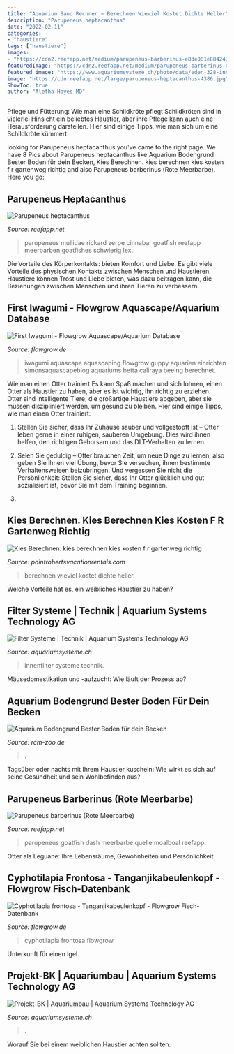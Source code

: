 ```yaml
---
title: "Aquarium Sand Rechner ~ Berechnen Wieviel Kostet Dichte Heller"
description: "Parupeneus heptacanthus"
date: "2022-02-11"
categories:
- "haustiere"
tags: ["haustiere"]
images:
- "https://cdn2.reefapp.net/medium/parupeneus-barberinus-e83e081e8842436c819afb0ae1d5730b.jpg"
featuredImage: "https://cdn2.reefapp.net/medium/parupeneus-barberinus-e83e081e8842436c819afb0ae1d5730b.jpg"
featured_image: "https://www.aquariumsysteme.ch/photo/data/eden-328-innenfilter-filter-systeme-technik-868-1717-4.jpg?ts=1611144055"
image: "https://cdn.reefapp.net/large/parupeneus-heptacanthus-4386.jpg"
ShowToc: true
author: "Aletha Hayes MD"
---
```



Pflege und Fütterung: Wie man eine Schildkröte pflegt
Schildkröten sind in vielerlei Hinsicht ein beliebtes Haustier, aber ihre Pflege kann auch eine Herausforderung darstellen. Hier sind einige Tipps, wie man sich um eine Schildkröte kümmert.

	

		
looking for Parupeneus heptacanthus you've came to the right page. We have 8 Pics about Parupeneus heptacanthus like Aquarium Bodengrund Bester Boden für dein Becken, Kies Berechnen. kies berechnen kies kosten f r gartenweg richtig and also Parupeneus barberinus (Rote Meerbarbe). Here you go:
		
    
## Parupeneus Heptacanthus

<img loading=lazy src="https://cdn.reefapp.net/large/parupeneus-heptacanthus-4386.jpg" onerror="this.onerror=null;this.src='https://tse3.mm.bing.net/th?id=OIP.BBbmbP28AsBKuhA9k5om7QHaE8&amp;pid=15.1';" alt="Parupeneus heptacanthus">

_Source: reefapp.net_

>parupeneus mullidae rickard zerpe cinnabar goatfish reefapp meerbarben goatfishes schwierig lex. 

	

Die Vorteile des Körperkontakts: bieten Komfort und Liebe.
Es gibt viele Vorteile des physischen Kontakts zwischen Menschen und Haustieren. Haustiere können Trost und Liebe bieten, was dazu beitragen kann, die Beziehungen zwischen Menschen und ihren Tieren zu verbessern.

    
## First Iwagumi - Flowgrow Aquascape/Aquarium Database

<img loading=lazy src="http://www.flowgrow.de/db/images/tanks/detail/first-iwagumi-5154f04b97524.jpg" onerror="this.onerror=null;this.src='https://tse4.mm.bing.net/th?id=OIP.AK3CZuXL9qSwbZu3EZPhfQHaFj&amp;pid=15.1';" alt="First Iwagumi - Flowgrow Aquascape/Aquarium Database">

_Source: flowgrow.de_

>iwagumi aquascape aquascaping flowgrow guppy aquarien einrichten simonsaquascapeblog aquariums betta caliraya beeing berechnet. 

	

Wie man einen Otter trainiert
Es kann Spaß machen und sich lohnen, einen Otter als Haustier zu haben, aber es ist wichtig, ihn richtig zu erziehen. Otter sind intelligente Tiere, die großartige Haustiere abgeben, aber sie müssen diszipliniert werden, um gesund zu bleiben. Hier sind einige Tipps, wie man einen Otter trainiert:
1. Stellen Sie sicher, dass Ihr Zuhause sauber und vollgestopft ist – Otter leben gerne in einer ruhigen, sauberen Umgebung. Dies wird ihnen helfen, den richtigen Gehorsam und das DLT-Verhalten zu lernen.

2. Seien Sie geduldig – Otter brauchen Zeit, um neue Dinge zu lernen, also geben Sie ihnen viel Übung, bevor Sie versuchen, ihnen bestimmte Verhaltensweisen beizubringen. Und vergessen Sie nicht die Persönlichkeit: Stellen Sie sicher, dass Ihr Otter glücklich und gut sozialisiert ist, bevor Sie mit dem Training beginnen.

3.

    
## Kies Berechnen. Kies Berechnen Kies Kosten F R Gartenweg Richtig

<img loading=lazy src="http://www.natursteinwelten24.de/WebRoot/Store3/Shops/es399245/56E1/799F/971B/AFDA/2FE4/50ED/8964/7641/Heller_Kies_8-16mm_23.03.2016.JPG" onerror="this.onerror=null;this.src='https://tse4.mm.bing.net/th?id=OIP.d-jqIiralQIXT9bh-ZmiZgHaE8&amp;pid=15.1';" alt="Kies Berechnen. kies berechnen kies kosten f r gartenweg richtig">

_Source: pointrobertsvacationrentals.com_

>berechnen wieviel kostet dichte heller. 

	

Welche Vorteile hat es, ein weibliches Haustier zu haben?

    
## Filter Systeme | Technik | Aquarium Systems Technology AG

<img loading=lazy src="https://www.aquariumsysteme.ch/photo/data/eden-328-innenfilter-filter-systeme-technik-868-1717-4.jpg?ts=1611144055" onerror="this.onerror=null;this.src='https://tse2.mm.bing.net/th?id=OIP.ez-dvGg8OD7ZjngXn5aKQQAAAA&amp;pid=15.1';" alt="Filter Systeme | Technik | Aquarium Systems Technology AG">

_Source: aquariumsysteme.ch_

>innenfilter systeme technik. 

	

Mäusedomestikation und -aufzucht: Wie läuft der Prozess ab?

    
## Aquarium Bodengrund Bester Boden Für Dein Becken

<img loading=lazy src="https://rcm-zoo.de/wp-content/uploads/2021/07/Aquarium-Bodengrund-768x768.jpg" onerror="this.onerror=null;this.src='https://tse2.mm.bing.net/th?id=OIP.mhh6yQdW5hgOLbq_KNfcogHaHa&amp;pid=15.1';" alt="Aquarium Bodengrund Bester Boden für dein Becken">

_Source: rcm-zoo.de_

>. 

	

Tagsüber oder nachts mit Ihrem Haustier kuscheln: Wie wirkt es sich auf seine Gesundheit und sein Wohlbefinden aus?

    
## Parupeneus Barberinus (Rote Meerbarbe)

<img loading=lazy src="https://cdn2.reefapp.net/medium/parupeneus-barberinus-e83e081e8842436c819afb0ae1d5730b.jpg" onerror="this.onerror=null;this.src='https://tse4.mm.bing.net/th?id=OIP.YSVQubNk-zddifaLl-HU-AHaE8&amp;pid=15.1';" alt="Parupeneus barberinus (Rote Meerbarbe)">

_Source: reefapp.net_

>parupeneus goatfish dash meerbarbe quelle moalboal reefapp. 

	

Otter als Leguane: Ihre Lebensräume, Gewohnheiten und Persönlichkeit

    
## Cyphotilapia Frontosa - Tanganjikabeulenkopf - Flowgrow Fisch-Datenbank

<img loading=lazy src="https://www.flowgrow.de/db/images/fische/detail/cyphotilapia-frontosa-51234a5140614.jpg" onerror="this.onerror=null;this.src='https://tse4.mm.bing.net/th?id=OIP.4CegwttJC92spHNFBky5lQHaFX&amp;pid=15.1';" alt="Cyphotilapia frontosa - Tanganjikabeulenkopf - Flowgrow Fisch-Datenbank">

_Source: flowgrow.de_

>cyphotilapia frontosa flowgrow. 

	

Unterkunft für einen Igel

    
## Projekt-BK | Aquariumbau | Aquarium Systems Technology AG

<img loading=lazy src="http://www.aquariumsysteme.ch/photo/data/676_5.jpg?ts=1561730682" onerror="this.onerror=null;this.src='https://tse3.mm.bing.net/th?id=OIP.CyAzpbqVc-YS53Mf-wswwAHaFj&amp;pid=15.1';" alt="Projekt-BK | Aquariumbau | Aquarium Systems Technology AG">

_Source: aquariumsysteme.ch_

>. 

	

Worauf Sie bei einem weiblichen Haustier achten sollten:

